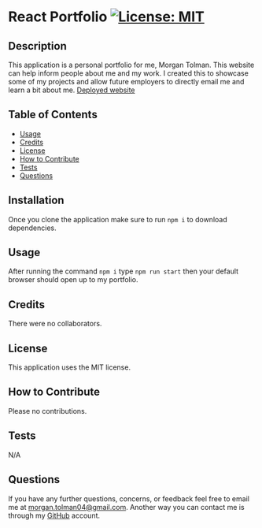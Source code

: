 # React Portfolio [![License: MIT](https://img.shields.io/badge/License-MIT-yellow.svg)](https://opensource.org/licenses/MIT)

## Description

This application is a personal portfolio for me, Morgan Tolman.  This website can help inform people about me and my work.  I created this to showcase some of my projects and allow future employers to directly email me and learn a bit about me.
[Deployed website](https://unheardof77.github.io/react-portfolio/)
## Table of Contents 

- [Usage](#Usage)
- [Credits](#Credits)
- [License](#License)
- [How to Contribute](#How-to-Contribute)
- [Tests](#Tests)
- [Questions](#Questions)

## Installation

Once you clone the application make sure to run `npm i` to download dependencies.

## Usage

After running the command `npm i` type `npm run start` then your default browser should open up to my portfolio.

## Credits

There were no collaborators.

## License

This application uses the MIT license.

## How to Contribute

Please no contributions.

## Tests

N/A

## Questions

If you have any further questions, concerns, or feedback feel free to email me at morgan.tolman04@gmail.com.  Another way you can contact me is through my [GitHub](https://github.com/unheardof77) account. 
